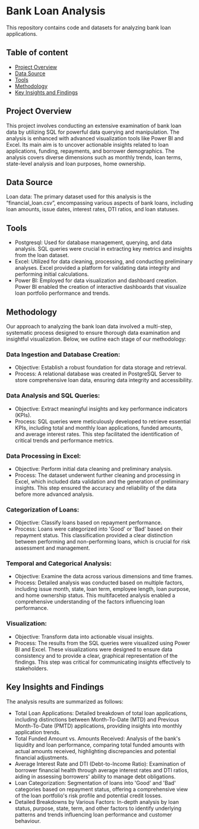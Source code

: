 # Bank Loan Analysis
This repository contains code and datasets for analyzing bank loan applications. 

## Table of content
- [Project Overview](#project-overview)
- [Data Source](#data-source)
- [Tools](#tools)
- [Methodology](#methodology)
- [Key Insights and Findings](#key-insights-and-findings)

## Project Overview
This project involves conducting an extensive examination of bank loan data by utilizing SQL for powerful data querying and manipulation. The analysis is enhanced with advanced visualization tools like Power BI and Excel. Its main aim is to uncover actionable insights related to loan applications, funding, repayments, and borrower demographics. The analysis covers diverse dimensions such as monthly trends, loan terms, state-level analysis and loan purposes, home ownership.

## Data Source
Loan data: The primary dataset used for this analysis is the “financial_loan.csv”, encompassing various aspects of bank loans, including loan amounts, issue dates, interest rates, DTI ratios, and loan statuses.

## Tools
- Postgresql: Used for database management, querying, and data analysis. SQL queries were crucial in extracting key metrics and insights from the loan dataset.
- Excel: Utilized for data cleaning, processing, and conducting preliminary analyses. Excel provided a platform for validating data integrity and performing initial calculations.
- Power BI: Employed for data visualization and dashboard creation. Power BI enabled the creation of interactive dashboards that visualize loan portfolio performance and trends.

## Methodology
Our approach to analyzing the bank loan data involved a multi-step, systematic process designed to ensure thorough data examination and insightful visualization. Below, we outline each stage of our methodology:

### Data Ingestion and Database Creation:

- Objective: Establish a robust foundation for data storage and retrieval.
- Process: A relational database was created in PostgreSQL Server to store comprehensive loan data, ensuring data integrity and accessibility.

### Data Analysis and SQL Queries:

- Objective: Extract meaningful insights and key performance indicators (KPIs).
- Process: SQL queries were meticulously developed to retrieve essential KPIs, including total and monthly loan applications, funded amounts, and average interest rates. This step facilitated the identification of critical trends and performance metrics.

### Data Processing in Excel:

- Objective: Perform initial data cleaning and preliminary analysis.
- Process: The dataset underwent further cleaning and processing in Excel, which included data validation and the generation of preliminary insights. This step ensured the accuracy and reliability of the data before more advanced analysis.

### Categorization of Loans:

- Objective: Classify loans based on repayment performance.
- Process: Loans were categorized into 'Good' or 'Bad' based on their repayment status. This classification provided a clear distinction between performing and non-performing loans, which is crucial for risk assessment and management.

### Temporal and Categorical Analysis:

- Objective: Examine the data across various dimensions and time frames.
- Process: Detailed analysis was conducted based on multiple factors, including issue month, state, loan term, employee length, loan purpose, and home ownership status. This multifaceted analysis enabled a comprehensive understanding of the factors influencing loan performance.

### Visualization:

- Objective: Transform data into actionable visual insights.
- Process: The results from the SQL queries were visualized using Power BI and Excel. These visualizations were designed to ensure data consistency and to provide a clear, graphical representation of the findings. This step was critical for communicating insights effectively to stakeholders.

## Key Insights and Findings
The analysis results are summarized as follows:

- Total Loan Applications: Detailed breakdown of total loan applications, including distinctions between Month-To-Date (MTD) and Previous Month-To-Date (PMTD) applications, providing insights into monthly application trends.
- Total Funded Amount vs. Amounts Received: Analysis of the bank's liquidity and loan performance, comparing total funded amounts with actual amounts received, highlighting discrepancies and potential financial adjustments.
- Average Interest Rate and DTI (Debt-to-Income Ratio): Examination of borrower financial health through average interest rates and DTI ratios, aiding in assessing borrowers' ability to manage debt obligations.
- Loan Categorization: Segmentation of loans into 'Good' and 'Bad' categories based on repayment status, offering a comprehensive view of the loan portfolio's risk profile and potential credit losses.
- Detailed Breakdowns by Various Factors: In-depth analysis by loan status, purpose, state, term, and other factors to identify underlying patterns and trends influencing loan performance and customer behaviour.


